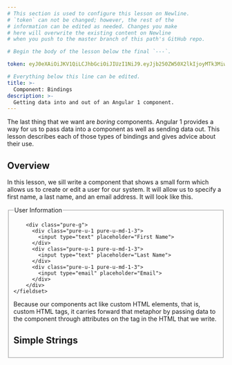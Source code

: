 ```yaml
---
# This section is used to configure this lesson on Newline.
# `token` can not be changed; however, the rest of the
# information can be edited as needed. Changes you make
# here will overwrite the existing content on Newline
# when you push to the master branch of this path's GitHub repo.

# Begin the body of the lesson below the final `---`.

token: eyJ0eXAiOiJKV1QiLCJhbGciOiJIUzI1NiJ9.eyJjb250ZW50X2lkIjoyMTk3MiwiY29udGVudF90eXBlIjoiTGVzc29uIn0.Cb9TGUNIorZ04v5t6At-1IV7D0yCrmYKOAP6JVEW2RQ

# Everything below this line can be edited.
title: >-
  Component: Bindings
description: >-
  Getting data into and out of an Angular 1 component.
---
```


<link rel="stylesheet" href="https://unpkg.com/purecss@0.6.2/build/pure-min.css" integrity="sha384-UQiGfs9ICog+LwheBSRCt1o5cbyKIHbwjWscjemyBMT9YCUMZffs6UqUTd0hObXD" crossorigin="anonymous">

The last thing that we want are *boring* components. Angular 1 provides a way
for us to pass data into a component as well as sending data out. This lesson
describes each of those types of bindings and gives advice about their use.

## Overview

In this lesson, we sill write a component that shows a small form which allows
us to create or edit a user for our system. It will allow us to specify a first
name, a last name, and an email address. It will look like this.

<form class="pure-form">
  <fieldset>
        <legend>User Information</legend>

        <div class="pure-g">
          <div class="pure-u-1 pure-u-md-1-3">
            <input type="text" placeholder="First Name">
          </div>
          <div class="pure-u-1 pure-u-md-1-3">
            <input type="text" placeholder="Last Name">
          </div>
          <div class="pure-u-1 pure-u-md-1-3">
            <input type="email" placeholder="Email">
          </div>
        </div>
    </fieldset>
</form>

Because our components act like custom HTML elements, that is, custom HTML tags,
it carries forward that metaphor by passing data to the component through
attributes on the tag in the HTML that we write. 

## Simple Strings


